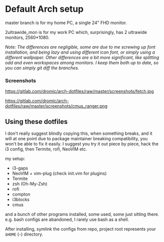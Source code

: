 Default Arch setup
==================

master branch is for my home PC, a single 24" FHD monitor.

2ultrawide_mon is for my work PC which, surprisingly, has 2 ultrawide monitors, 2560*1080.

_Note: The differences are negligible, some are due to me screwing up font installation, and being lazy and using different icon font, or simply using a different wallpaper. Other differences are a bit more significant, like splitting odd and even workspaces among monitors. I keep them both up to date, so you can simply git diff the branches._

### Screenshots
https://gitlab.com/dromic/arch-dotfiles/raw/master/screenshots/fetch.jpg

https://gitlab.com/dromic/arch-dotfiles/raw/master/screenshots/cmus_ranger.png


## Using these dotfiles

I don't really suggest blindly copying this, when something breaks, and it will at one point due to package maintainer breaking compatibility, you won't be able to fix it easily. I suggest you try it out piece by piece, hack the i3 config, then Termite, rofi, NeoVIM etc.

my setup:
* i3-gaps
* NeoVIM + vim-plug (check init.vim for plugins)
* Termite
* zsh (Oh-My-Zsh)
* rofi
* compton
* i3blocks
* cmus

and a bunch of other programs installed, some used, some just sitting there. e.g. bash configs are abandoned, I rarely use bash as a shell.

After installing, symlink the configs from repo, project root represents your `$HOME` (`~`) directory.

